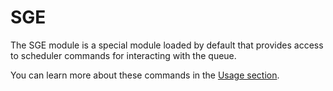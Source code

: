 # SGE

The SGE module is a special module loaded by default that provides access to scheduler commands for interacting with the queue.

You can learn more about these commands in the [Usage section](../../Usage/start).
